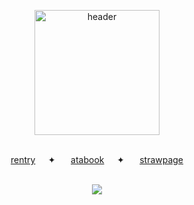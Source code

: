 <p align="center">
<img width="200" src="https://files.catbox.moe/gqfb8u.png" alt="header">
</p><p align="center">
  <b></b><br>
  <a href="https://rentry.co/doomedcivilization">rentry</a>⠀⠀✦⠀⠀
  <a href="https://dancingfactory.atabook.org/">atabook</a>⠀⠀✦⠀⠀
  <a href="https://robulyaoi.straw.page">strawpage</a>
  <br><br>
<div align="center">
 
 ![](https://komarev.com/ghpvc/?username=military-fashioned&color=ff69b4&&label=^q^)

